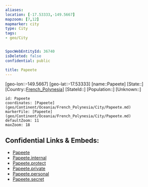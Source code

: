 ```yaml
---
aliases: 
location: [-17.53333,-149.5667]
mapzoom: [7,12] 
mapmarker: city 
type: City
tags:
- geo/City


SpocWebEntityId: 36740
isDeleted: false
confidential: public

title: Papeete
---
```

[geo-lon::-149.5667]
[geo-lat::-17.53333]
[name::Papeete]
[State::]
[Country::[French_Polynesia](geo/Continent/Oceania/French_Polynesia.md)]
[StateId::]
[Population::]
[Unknown::]


```leaflet
id: Papeete
coordinates: [Papeete](geo/Continent/Oceania/French_Polynesia/City/Papeete.md)
markerFile: [Papeete](geo/Continent/Oceania/French_Polynesia/City/Papeete.md)
defaultZoom: 11 
maxZoom: 18
```


## Confidential Links & Embeds: 
- [Papeete](../../../../../../_public/geo/Continent/Oceania/French_Polynesia/City/Papeete.md) 
- [Papeete.internal](../../../../../../_internal/geo/Continent/Oceania/French_Polynesia/City/Papeete.internal.md) 
- [Papeete.protect](../../../../../../_protect/geo/Continent/Oceania/French_Polynesia/City/Papeete.protect.md) 
- [Papeete.private](../../../../../../_private/geo/Continent/Oceania/French_Polynesia/City/Papeete.private.md) 
- [Papeete.personal](../../../../../../_personal/geo/Continent/Oceania/French_Polynesia/City/Papeete.personal.md) 
- [Papeete.secret](../../../../../../_secret/geo/Continent/Oceania/French_Polynesia/City/Papeete.secret.md) 
